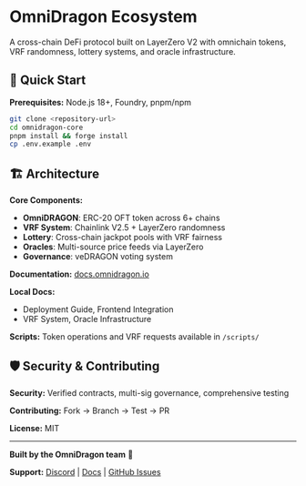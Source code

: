 # OmniDragon Ecosystem

A cross-chain DeFi protocol built on LayerZero V2 with omnichain tokens, VRF randomness, lottery systems, and oracle infrastructure.

## 🚀 Quick Start

**Prerequisites:** Node.js 18+, Foundry, pnpm/npm

```bash
git clone <repository-url>
cd omnidragon-core
pnpm install && forge install
cp .env.example .env
```

## 🏗️ Architecture

**Core Components:**
- **OmniDRAGON**: ERC-20 OFT token across 6+ chains
- **VRF System**: Chainlink V2.5 + LayerZero randomness
- **Lottery**: Cross-chain jackpot pools with VRF fairness
- **Oracles**: Multi-source price feeds via LayerZero
- **Governance**: veDRAGON voting system

**Documentation:** [docs.omnidragon.io](https://docs.omnidragon.io)

**Local Docs:**
- Deployment Guide, Frontend Integration
- VRF System, Oracle Infrastructure

**Scripts:** Token operations and VRF requests available in `/scripts/`

## 🛡️ Security & Contributing

**Security:** Verified contracts, multi-sig governance, comprehensive testing

**Contributing:** Fork → Branch → Test → PR

**License:** MIT

---

**Built by the OmniDragon team** 🐉

**Support:** [Discord](https://discord.gg/omnidragon) | [Docs](https://docs.omnidragon.io) | [GitHub Issues](https://github.com/omnidragon-io/omnifan/issues)
